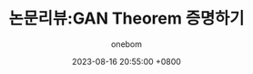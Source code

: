 ---
title: 논문리뷰:GAN Theorem 증명하기
author: onebom
date: 2023-08-16 20:55:00 +0800
categories: [DL, ComputerVision]
tags: [GAN]
toc: true
---